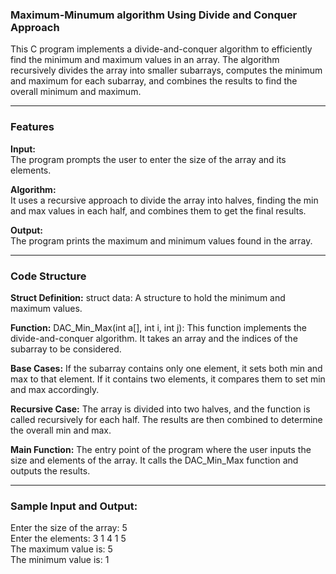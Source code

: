 ### Maximum-Minumum algorithm Using Divide and Conquer Approach                                  
This C program implements a divide-and-conquer algorithm to efficiently find the minimum and maximum values in an array. The algorithm recursively divides the array into smaller subarrays, computes the minimum and maximum for each subarray, and combines the results to find the overall minimum and maximum.

---
### Features
**Input:**               
The program prompts the user to enter the size of the array and its elements.

**Algorithm:**          
It uses a recursive approach to divide the array into halves, finding the min and max values in each half, and combines them to get the final results.

**Output:**        
The program prints the maximum and minimum values found in the array.

---
### Code Structure

**Struct Definition:**
struct data: A structure to hold the minimum and maximum values.

**Function:**
DAC_Min_Max(int a[], int i, int j): This function implements the divide-and-conquer algorithm. It takes an array and the indices of the subarray to be considered.

**Base Cases:**
If the subarray contains only one element, it sets both min and max to that element.
If it contains two elements, it compares them to set min and max accordingly.

**Recursive Case:**
The array is divided into two halves, and the function is called recursively for each half. The results are then combined to determine the overall min and max.

**Main Function:**
The entry point of the program where the user inputs the size and elements of the array. It calls the DAC_Min_Max function and outputs the results.

---
### Sample Input and Output:
Enter the size of the array: 5                     
Enter the elements: 3 1 4 1 5                         
The maximum value is: 5                        
The minimum value is: 1

